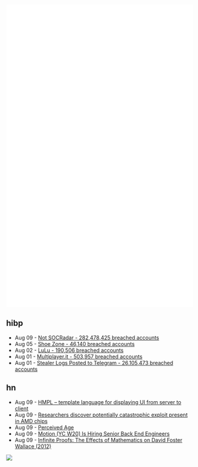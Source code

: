 ![Metrics](https://raw.githubusercontent.com/phixion/phixion/master/metrics.svg)

## hibp

<!--
for https://github.com/phixion/phixion/blob/main/.github/workflows/feeds.yml
-->
<!--START_SECTION:haveibeenpwnd-->
- Aug 09 - [Not SOCRadar - 282,478,425 breached accounts](https://haveibeenpwned.com/PwnedWebsites#NotSOCRadar)
- Aug 05 - [Shoe Zone - 46,140 breached accounts](https://haveibeenpwned.com/PwnedWebsites#ShoeZone)
- Aug 02 - [LuLu - 190,506 breached accounts](https://haveibeenpwned.com/PwnedWebsites#LuLu)
- Aug 01 - [Multiplayer.it - 503,957 breached accounts](https://haveibeenpwned.com/PwnedWebsites#MultiplayerIt)
- Aug 01 - [Stealer Logs Posted to Telegram - 26,105,473 breached accounts](https://haveibeenpwned.com/PwnedWebsites#TelegramStealerLogs)
<!--END_SECTION:haveibeenpwnd-->

## hn

<!--
for https://github.com/phixion/phixion/blob/main/.github/workflows/feeds.yml
-->
<!--START_SECTION:hn-->
- Aug 09 - [HMPL – template language for displaying UI from server to client](https://github.com/hmpl-lang/hmpl)
- Aug 09 - [Researchers discover potentially catastrophic exploit present in AMD chips](https://www.engadget.com/cybersecurity/researchers-discover-potentially-catastrophic-exploit-present-in-amd-chips-for-decades-161541359.html)
- Aug 09 - [Perceived Age](https://suryad.com/blog/percieved-age/)
- Aug 09 - [Motion (YC W20) Is Hiring Senior Back End Engineers](https://jobs.ashbyhq.com/motion/4f5f6a29-3af0-4d79-99a4-988ff7c5ba05?utm_source=hn)
- Aug 09 - [Infinite Proofs: The Effects of Mathematics on David Foster Wallace (2012)](https://lareviewofbooks.org/article/infinite-proofs-the-effects-of-mathematics-on-david-foster-wallace/)
<!--END_SECTION:hn-->

<!--
for https://yhype.me
-->
![](https://hit.yhype.me/github/profile?user_id=13013670)
